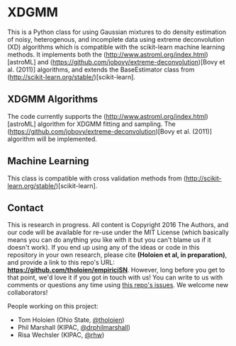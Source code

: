 # XDGMM
This is a Python class for using Gaussian mixtures to do density estimation of noisy, heterogenous, and incomplete data using extreme deconvolution (XD) algorithms which is compatible with the scikit-learn machine learning methods. It implements both the (http://www.astroml.org/index.html)[astroML] and (https://github.com/jobovy/extreme-deconvolution)[Bovy et al. (2011)] algorithms, and extends the BaseEstimator class from (http://scikit-learn.org/stable/)[scikit-learn].

## XDGMM Algorithms
The code currently supports the (http://www.astroml.org/index.html)[astroML] algorithm for XDGMM fitting and sampling. The (https://github.com/jobovy/extreme-deconvolution)[Bovy et al. (2011)] algorithm will be implemented.

## Machine Learning
This class is compatible with cross validation methods from (http://scikit-learn.org/stable/)[scikit-learn].

## Contact

This is research in progress. All content is Copyright 2016 The Authors, and our code will be available for re-use under the MIT License (which basically means you can do anything you like with it but you can't blame us if it doesn't work). If you end up using any of the ideas or code in this repository in your own research, please cite **(Holoien et al, in preparation)**, and provide a link to this repo's URL: **https://github.com/tholoien/empiriciSN**. However, long before you get to that point, we'd love it if you got in touch with us! You can write to us with comments or questions any time using [this repo's issues](https://github.com/tholoien/empiriciSN/issues). We welcome new collaborators!

People working on this project:

* Tom Holoien (Ohio State, [@tholoien](https://github.com/tholoien/empiriciSN/issues/new?body=@tholoien))
* Phil Marshall (KIPAC, [@drphilmarshall](https://github.com/tholoien/empiriciSN/issues/new?body=@drphilmarshall))
* Risa Wechsler (KIPAC, [@rhw](https://github.com/tholoien/empiriciSN/issues/new?body=@rhw))
